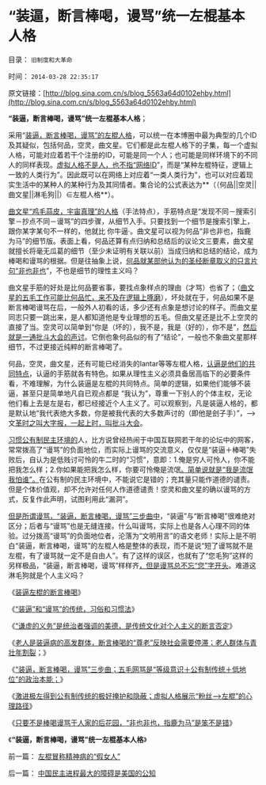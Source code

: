 # “装逼，断言棒喝，谩骂”统一左棍基本人格

目录： `旧制度和大革命` 

时间： `2014-03-28 22:35:17` 

原文链接：[http://blog.sina.com.cn/s/blog_5563a64d0102ehby.html](http://blog.sina.com.cn/s/blog_5563a64d0102ehby.html)

**“装逼，断言棒喝，谩骂”统一左棍基本人格**；

采用“[装逼，断言棒喝，谩骂”的左棍人格](../../../2014/3/21/装逼左棍的断言棒喝.md)，可以统一在本博圈中最为典型的几个ID及其疑似，包括何品，空灵，曲文星。它们都是此左棍人格下的子集，每一个虚拟人格，可能对应着若干个注册的ID，可能是同一个人；也可能是同样环境下的不同人的同样表现。[虚拟人格不是人，也不指“网络ID](../../../2014/3/19/虚拟人格的定义和要点，社会应用及其政治史.md)”，而是“某种左棍特征，逻辑上一致的人类行为”。因此既可以在网络上对应着“一类人类行为”，也可以对应着现实生活中的某种人的某种行为及其同情者。集合论的公式表达为**（（何品||空灵||曲文星||淋毛狗||）∈左棍人格**）。

[曲文星“鸡毛蒜皮，宇宙真理”的人格](../../../2014/3/6/科学不是“知识”，知识不是力量.md)（手法特点），手筋特点是“发现不同－搜索引擎－抄点不同－谩骂”的四步骤，从细节入手。只要找到一个细节是搜索引擎上，跟你某字某句不一样的，他就比
你牛逼·。曲文星可以视为何品“非也非也，指鹿为马”的细节版。表面上看，何品还算有点归纳和总结后的议论文三要素，曲文星就擅长将毫无瓜葛的细节（至少未证明有关联以前）当成归纳和总结的结论，成为棒喝和谩骂的根据。但是往抽象上说，[何品就某部他认为的圣经断章取义的只言片句“非也非也](../../../2013/10/13/中国式的诡辩的五步曲，细节理性主义的愚民大众.md)”，不也是细节的理性主义吗？

曲文星手筋的好处是比何品要省事，要找点象样点的理由（才骂）也省了；（[曲文星的五毛工作可能比何品忙，来不及在逻辑上啄磨](../../../2014/3/5/左棍的荒谬进化成合理的三个条件.md)），坏处就在于，何品如果不是断言棒喝谩骂在后，一般外人初看的话，多少还有点象是想讨论的样子。而曲文星同志只要一跳出来，是人都知道他是专业理想的五毛。但曲文星还是比不上空灵的直接了当。空灵可以简单到“你是（坏的），我不是，我是（好的），你不是”，[然后就是一通批斗大会的声讨](../../../2013/4/29/鉴定左棍，听其言，不如再观其行.md)。它倒也象何品似的有了“结论”，一般也不象曲文星那样细节，不过更接近纯粹的断言棒喝了。

何品，空灵，曲文星，还有可能已经消失的lantar等等左棍人格，[认逼是他们的共同特点](../../../2014/3/22/“装逼”和“谩骂”的人类行为，传统，习俗和习惯法.md)，认逼的手筋就各有特色。如果从理性主义必须具备居高临下的必要条件看，不难理解，为什么装逼是左棍的共同特点。简单的逻辑，如果他们能够不装逼，甚至只是简单地凡自已观点都是
“我认为”，尊重一下别人的个体主权，无论他们看上去是左是右，都已经接近个人主义了。可以观察到，凡是装逼人格的，都是默认地“我代表绝大多数，你是被我代表的大多数声讨的（即他是刽子手）”，——>文[革时之叫大字报，一起上时，叫批斗大会](../../../2013/4/29/左棍大三阳.md)。

[习惯公有制民主环境的](../../../2012/10/24/公有制民主中的反腐败，革命和改朝换代；.md)人，比方说曾经热闹于中国互联网若干年的论坛中的网客，常常拨高了“谩骂”的负面地位，而实际上谩骂的交流意义，仅仅是“装逼＋棒喝”失败后，自认为是低贱讨可怜的牛二时的“习惯”，意即：1.俺是穷人可怜人，你不能把我怎么样；2.你如果能把我怎么样，你要可怜俺是流氓[。简单说就是“我是流氓我怕谁”。](../../../2014/2/5/贺岁片《大闹天宫》中的统治者，牛二魔王，炮灰孙悟空.md)在公有制的民主环境中，不能说它是错的；充其量只能作道德的谴责。但是个体价值观，却不允许对任何人作道德谴责！空灵和曲文星的确以谩骂的方式，反复作此声明，试图利用此“漏洞”。

[但是所谓谩骂，“装逼，断言棒喝，谩骂”三步曲中](../../../2014/3/25/“装逼，断言棒喝，谩骂”三步曲，《旧制度和大革命》的政治本能.md)，“装逼”与“断言棒喝”很难绝对区分；后者与“谩骂”也是无缝连接。什么叫谩骂，实际上也是各人心理不同的体验。过分拨高“谩骂”的负面地位者，沦落为“文明用言”的语文老师！实际上是不明白“装逼，断言棒喝，谩骂”的左棍人格是整体的表现，而不是说“短了谩骂就不是左棍，有了谩骂就一定不是自由人”。有了这样的误区，也就有了“您毛狗”这样的另样极品，“装逼，断言棒喝，谩骂”样样齐[，但是谩骂总不忘“您”字开头](../../../2014/2/16/左棍的面具和左棍伪装“讨论”的文字狱.md)。难道这淋毛狗就是个人主义吗？

《[装逼左棍的断言棒喝](../../../2014/3/21/装逼左棍的断言棒喝.md)》

《[“装逼”和“谩骂”的传统，习俗和习惯法](../../../2014/3/22/“装逼”和“谩骂”的人类行为，传统，习俗和习惯法.md)》

《[“谦虚的义务”是统治者强调的美德，是传统文化对个人主义的断言否定](../../../2014/3/23/棒喝个人主义，在传统文化中有着广泛的同情者.md)》

《[老人是装逼病的高发群体，断言棒喝的“尊老”反映社会需要停滞；老人群体与青壮年割裂](../../../2014/3/24/断言棒喝的“尊老”反映社会“需要”停滞，甚至复古.md)；》

《[“装逼，断言棒喝，谩骂”三步曲；五毛网骂是“等级意识＋公有制传统＋低地位”的政治本能；](../../../2014/3/25/“装逼，断言棒喝，谩骂”三步曲，《旧制度和大革命》的政治本能.md)》

《[激进极左得到公有制传统的极好掩护和隐蔽；虚拟人格展示“粉丝——>左棍”的心理路径](../../../2014/3/26/“装逼，断言棒喝，谩骂”，左棍与个人主义不可调和的敌我矛盾.md)》

《[只要不是棒喝谩骂于人家的后花园，“非也非也，指鹿为马”是笨不是错](../../../2014/3/27/“非也非也，指鹿为马”的左棍.md)》

《**“装逼，断言棒喝，谩骂”统一左棍基本人格**》

前一篇： [左棍冒称精神病的“假女人”](../../../2014/3/29/左棍冒称精神病的“假女人”.md)

后一篇： [中国民主进程最大的障碍是美国的公知](../../../2014/3/28/中国民主进程最大的障碍是美国的公知.md)

